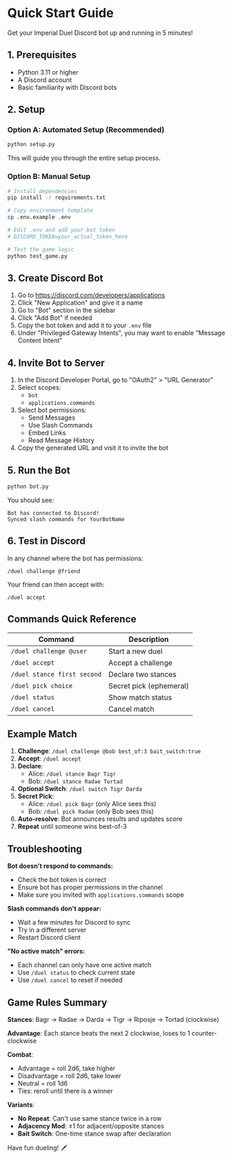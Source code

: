 # Quick Start Guide

Get your Imperial Duel Discord bot up and running in 5 minutes!

## 1. Prerequisites

- Python 3.11 or higher
- A Discord account
- Basic familiarity with Discord bots

## 2. Setup

### Option A: Automated Setup (Recommended)
```bash
python setup.py
```
This will guide you through the entire setup process.

### Option B: Manual Setup
```bash
# Install dependencies
pip install -r requirements.txt

# Copy environment template
cp .env.example .env

# Edit .env and add your bot token
# DISCORD_TOKEN=your_actual_token_here

# Test the game logic
python test_game.py
```

## 3. Create Discord Bot

1. Go to https://discord.com/developers/applications
2. Click "New Application" and give it a name
3. Go to "Bot" section in the sidebar
4. Click "Add Bot" if needed
5. Copy the bot token and add it to your `.env` file
6. Under "Privileged Gateway Intents", you may want to enable "Message Content Intent"

## 4. Invite Bot to Server

1. In the Discord Developer Portal, go to "OAuth2" > "URL Generator"
2. Select scopes:
   - `bot`
   - `applications.commands`
3. Select bot permissions:
   - Send Messages
   - Use Slash Commands
   - Embed Links
   - Read Message History
4. Copy the generated URL and visit it to invite the bot

## 5. Run the Bot

```bash
python bot.py
```

You should see:
```
Bot has connected to Discord!
Synced slash commands for YourBotName
```

## 6. Test in Discord

In any channel where the bot has permissions:

```
/duel challenge @friend
```

Your friend can then accept with:
```
/duel accept
```

## Commands Quick Reference

| Command | Description |
|---------|-------------|
| `/duel challenge @user` | Start a new duel |
| `/duel accept` | Accept a challenge |
| `/duel stance first second` | Declare two stances |
| `/duel pick choice` | Secret pick (ephemeral) |
| `/duel status` | Show match status |
| `/duel cancel` | Cancel match |

## Example Match

1. **Challenge**: `/duel challenge @bob best_of:3 bait_switch:true`
2. **Accept**: `/duel accept`
3. **Declare**: 
   - Alice: `/duel stance Bagr Tigr`
   - Bob: `/duel stance Radae Tortad`
4. **Optional Switch**: `/duel switch Tigr Darda`
5. **Secret Pick**: 
   - Alice: `/duel pick Bagr` (only Alice sees this)
   - Bob: `/duel pick Radae` (only Bob sees this)
6. **Auto-resolve**: Bot announces results and updates score
7. **Repeat** until someone wins best-of-3

## Troubleshooting

**Bot doesn't respond to commands:**
- Check the bot token is correct
- Ensure bot has proper permissions in the channel
- Make sure you invited with `applications.commands` scope

**Slash commands don't appear:**
- Wait a few minutes for Discord to sync
- Try in a different server
- Restart Discord client

**"No active match" errors:**
- Each channel can only have one active match
- Use `/duel status` to check current state
- Use `/duel cancel` to reset if needed

## Game Rules Summary

**Stances**: Bagr → Radae → Darda → Tigr → Riposje → Tortad (clockwise)

**Advantage**: Each stance beats the next 2 clockwise, loses to 1 counter-clockwise

**Combat**: 
- Advantage = roll 2d6, take higher
- Disadvantage = roll 2d6, take lower  
- Neutral = roll 1d6
- Ties: reroll until there is a winner

**Variants**:
- **No Repeat**: Can't use same stance twice in a row
- **Adjacency Mod**: ±1 for adjacent/opposite stances
- **Bait Switch**: One-time stance swap after declaration

Have fun dueling! 🗡️
